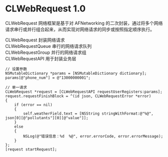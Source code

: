 # CLWebRequest 1.0

CLWebRequest 网络框架是基于对 AFNetworking 的二次封装，通过将多个网络请求串行或并行组合起来，从而实现对网络请求的同步或按照指定顺序执行。 <br />

CLWebRequest  封装网络请求 <br />
CLWebRequestQueue   串行的网络请求队列 <br />
CLWebRequestGroup   并行的网络请求组 <br />
CLWebRequestAPI     用于封装业务层 <br />

    // 设置参数
    NSMutableDictionary *params = [NSMutableDictionary dictionary];
    params[@"phone_num"] = @"13000000001";

    // 单一请求
    CLWebRequest *request = [CLWebRequestAPI requestUserRegisters:params];
    request.requestFinishBlock = ^(id json, CLWebRequestError *error)
    {
        if (error == nil)
        {
            self.weatherField.text = [NSString stringWithFormat:@"%@", json[0][@"pollutants"][0][@"value"]];
        }
        else
        {
            NSLog(@"错误信息：%d  %@", error.errorCode, error.errorMessage);
        }
    };
    [request startRequest];
